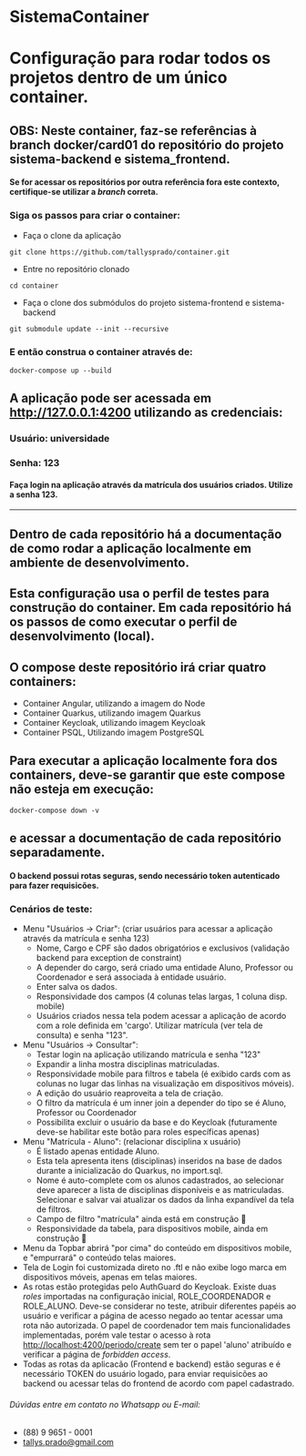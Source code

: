 # SistemaContainer
# Configuração para rodar todos os projetos dentro de um único container.
## OBS: Neste container, faz-se referências à branch docker/card01 do repositório do projeto __sistema-backend__ e __sistema_frontend__.
#### Se for acessar os repositórios por outra referência fora este contexto, certifique-se utilizar a _branch_ correta.

### Siga os passos para criar o container:
- Faça o clone da aplicação
```shell script
git clone https://github.com/tallysprado/container.git
```
- Entre no repositório clonado
```shell script
cd container
```
- Faça o clone dos submódulos do projeto sistema-frontend e sistema-backend
```shell script
git submodule update --init --recursive
```

### E então construa o container através de:
```shell script
docker-compose up --build
```

## A aplicação pode ser acessada em <http://127.0.0.1:4200> utilizando as credenciais:
### Usuário: __universidade__
### Senha: __123__
#### Faça login na aplicação através da matrícula dos usuários criados. Utilize a senha __123__.
___
## Dentro de cada repositório há a documentação de como rodar a aplicação localmente em ambiente de desenvolvimento.
## Esta configuração usa o perfil de testes para construção do container. Em cada repositório há os passos de como executar o perfil de desenvolvimento (local).
## O __compose__ deste repositório irá criar quatro containers:
- Container Angular, utilizando a imagem do Node
- Container Quarkus, utilizando imagem Quarkus
- Container Keycloak, utilizando imagem Keycloak
- Container PSQL, Utilizando imagem PostgreSQL
## Para executar a aplicação localmente fora dos containers, deve-se garantir que este __compose__ não esteja em execução:
```shell script
docker-compose down -v
```
## e acessar a documentação de cada repositório separadamente.
#### O backend possui rotas seguras, sendo necessário __token__ autenticado para fazer requisicões.
### Cenários de teste:
- Menu "Usuários -> Criar": (criar usuários para acessar a aplicação através da matrícula e senha 123)
    - Nome, Cargo e CPF são dados obrigatórios e exclusivos (validação backend para exception de constraint)
    - A depender do cargo, será criado uma entidade Aluno, Professor ou Coordenador e será associada 
    à entidade usuário.
    - Enter salva os dados.
    - Responsividade dos campos (4 colunas telas largas, 1 coluna disp. mobile)
    - Usuários criados nessa tela podem acessar a aplicação de acordo com a role definida em 'cargo'. Utilizar matrícula (ver tela de consulta) e senha "123".
- Menu "Usuários -> Consultar": 
    - Testar login na aplicação utilizando matrícula e senha "123"  
    - Expandir a linha mostra disciplinas matriculadas.
    - Responsividade mobile para filtros e tabela (é exibido cards com as colunas no lugar das linhas na visualização
    em dispositivos móveis).
    - A edição do usuário reaproveita a tela de criação.
    - O filtro da matrícula é um inner join a depender do tipo se é Aluno, Professor ou Coordenador
    - Possibilita excluir o usuário da base e do Keycloak (futuramente deve-se habilitar este botão para roles específicas apenas)
- Menu "Matrícula - Aluno": (relacionar disciplina x usuário)
    - É listado apenas entidade Aluno.
    - Esta tela apresenta itens (disciplinas) inseridos na base de dados durante a inicializacão do Quarkus, no import.sql.
    - Nome é auto-complete com os alunos cadastrados, ao selecionar deve aparecer a lista de disciplinas disponíveis
    e as matriculadas. Selecionar e salvar vai atualizar os dados da linha expandível da tela de filtros.
    - Campo de filtro "matrícula" ainda está em construção :construction:
    - Responsividade da tabela, para dispositivos mobile, ainda em construção :construction:
- Menu da Topbar abrirá "por cima" do conteúdo em dispositivos mobile, e "empurrará" o conteúdo telas maiores.
- Tela de Login foi customizada direto no .ftl e não exibe logo marca em dispositivos móveis, apenas em telas maiores.
- As rotas estão protegidas pelo AuthGuard do Keycloak. Existe duas _roles_ importadas na configuração inicial, 
ROLE_COORDENADOR e ROLE_ALUNO. Deve-se considerar no teste, atribuir diferentes papéis ao usuário e verificar a página
de acesso negado ao tentar acessar uma rota não autorizada. O papel de coordenador tem mais funcionalidades implementadas,
porém vale testar o acesso à rota <http://localhost:4200/periodo/create> sem ter o papel 'aluno' atribuído e verificar a página de _forbidden access_.
- Todas as rotas da aplicacão (Frontend e backend) estão seguras e é necessário TOKEN do usuário logado, para enviar requisicões ao backend ou acessar telas do frontend de acordo com papel cadastrado.
###### Dúvidas entre em contato no Whatsapp ou E-mail:
- (88) 9 9651 - 0001
- tallys.prado@gmail.com
